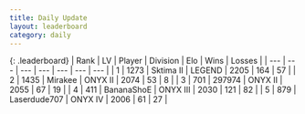 ```yaml
---
title: Daily Update
layout: leaderboard
category: daily
---
```


{: .leaderboard}
| Rank | LV | Player | Division | Elo | Wins | Losses |
| --- | --- | --- | --- | --- | --- | --- |
| <span data-change="0">1</span> | 1273 | <span title="ID: 402846">Sktima II</span> | LEGEND | <span data-change="0">2205</span> | <span data-change="0">164</span> | <span data-change="0">57</span> |
| <span data-change="2">2</span> | 1435 | <span title="ID: 416373">Mirakee</span> | ONYX II | <span data-change="69">2074</span> | <span data-change="7">53</span> | <span data-change="0">8</span> |
| <span data-change="-1">3</span> | 701 | <span title="ID: 544038">297974</span> | ONYX II | <span data-change="11">2055</span> | <span data-change="5">67</span> | <span data-change="2">19</span> |
| <span data-change="16">4</span> | 411 | <span title="ID: 596014">BananaShoE</span> | ONYX III | <span data-change="121">2030</span> | <span data-change="34">121</span> | <span data-change="13">82</span> |
| <span data-change="2">5</span> | 879 | <span title="ID: 372321">Laserdude707</span> | ONYX IV | <span data-change="38">2006</span> | <span data-change="15">61</span> | <span data-change="8">27</span> |
